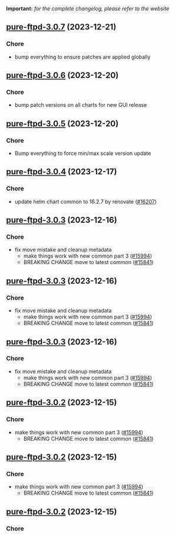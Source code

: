 **Important:**
*for the complete changelog, please refer to the website*




## [pure-ftpd-3.0.7](https://github.com/truecharts/charts/compare/pure-ftpd-3.0.6...pure-ftpd-3.0.7) (2023-12-21)

### Chore

- bump everything to ensure patches are applied globally
  
  


## [pure-ftpd-3.0.6](https://github.com/truecharts/charts/compare/pure-ftpd-3.0.5...pure-ftpd-3.0.6) (2023-12-20)

### Chore

- bump patch versions on all charts for new GUI release
  
  


## [pure-ftpd-3.0.5](https://github.com/truecharts/charts/compare/pure-ftpd-3.0.4...pure-ftpd-3.0.5) (2023-12-20)

### Chore

- Bump everything to force min/max scale version update
  
  


## [pure-ftpd-3.0.4](https://github.com/truecharts/charts/compare/pure-ftpd-3.0.3...pure-ftpd-3.0.4) (2023-12-17)

### Chore

- update helm chart common to 16.2.7 by renovate ([#16207](https://github.com/truecharts/charts/issues/16207))
  
  


## [pure-ftpd-3.0.3](https://github.com/truecharts/charts/compare/pure-ftpd-2.0.12...pure-ftpd-3.0.3) (2023-12-16)

### Chore

- fix move mistake and cleanup metadata
  - make things work with new common part 3 ([#15994](https://github.com/truecharts/charts/issues/15994))
  - BREAKING CHANGE move to latest common ([#15841](https://github.com/truecharts/charts/issues/15841))
  
  


## [pure-ftpd-3.0.3](https://github.com/truecharts/charts/compare/pure-ftpd-2.0.12...pure-ftpd-3.0.3) (2023-12-16)

### Chore

- fix move mistake and cleanup metadata
  - make things work with new common part 3 ([#15994](https://github.com/truecharts/charts/issues/15994))
  - BREAKING CHANGE move to latest common ([#15841](https://github.com/truecharts/charts/issues/15841))
  
  


## [pure-ftpd-3.0.3](https://github.com/truecharts/charts/compare/pure-ftpd-2.0.12...pure-ftpd-3.0.3) (2023-12-16)

### Chore

- fix move mistake and cleanup metadata
  - make things work with new common part 3 ([#15994](https://github.com/truecharts/charts/issues/15994))
  - BREAKING CHANGE move to latest common ([#15841](https://github.com/truecharts/charts/issues/15841))
  
  


## [pure-ftpd-3.0.2](https://github.com/truecharts/charts/compare/pure-ftpd-2.0.12...pure-ftpd-3.0.2) (2023-12-15)

### Chore

- make things work with new common part 3 ([#15994](https://github.com/truecharts/charts/issues/15994))
  - BREAKING CHANGE move to latest common ([#15841](https://github.com/truecharts/charts/issues/15841))
  
  


## [pure-ftpd-3.0.2](https://github.com/truecharts/charts/compare/pure-ftpd-2.0.12...pure-ftpd-3.0.2) (2023-12-15)

### Chore

- make things work with new common part 3 ([#15994](https://github.com/truecharts/charts/issues/15994))
  - BREAKING CHANGE move to latest common ([#15841](https://github.com/truecharts/charts/issues/15841))
  
  


## [pure-ftpd-3.0.2](https://github.com/truecharts/charts/compare/pure-ftpd-2.0.12...pure-ftpd-3.0.2) (2023-12-15)

### Chore

